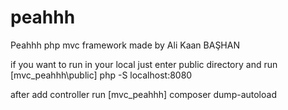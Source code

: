 # peahhh
Peahhh php mvc framework made by Ali Kaan BAŞHAN

if you want to run in your local just enter public directory and run  [mvc_peahhh\public]
php -S localhost:8080

after add controller run [mvc_peahhh]
composer dump-autoload
